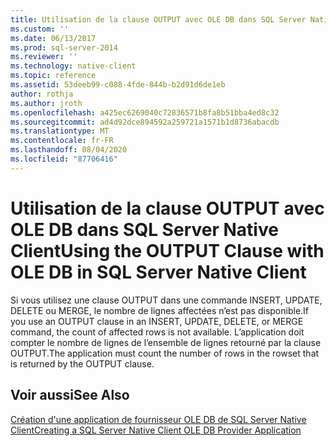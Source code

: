 ```yaml
---
title: Utilisation de la clause OUTPUT avec OLE DB dans SQL Server Native Client | Microsoft Docs
ms.custom: ''
ms.date: 06/13/2017
ms.prod: sql-server-2014
ms.reviewer: ''
ms.technology: native-client
ms.topic: reference
ms.assetid: 53deeb99-c088-4fde-844b-b2d91d6de1eb
author: rothja
ms.author: jroth
ms.openlocfilehash: a425ec6269040c72836571b8fa8b51bba4ed8c32
ms.sourcegitcommit: ad4d92dce894592a259721a1571b1d8736abacdb
ms.translationtype: MT
ms.contentlocale: fr-FR
ms.lasthandoff: 08/04/2020
ms.locfileid: "87706416"
---
```

# <a name="using-the-output-clause-with-ole-db-in-sql-server-native-client"></a><span data-ttu-id="e2403-102">Utilisation de la clause OUTPUT avec OLE DB dans SQL Server Native Client</span><span class="sxs-lookup"><span data-stu-id="e2403-102">Using the OUTPUT Clause with OLE DB in SQL Server Native Client</span></span>
  <span data-ttu-id="e2403-103">Si vous utilisez une clause OUTPUT dans une commande INSERT, UPDATE, DELETE ou MERGE, le nombre de lignes affectées n’est pas disponible.</span><span class="sxs-lookup"><span data-stu-id="e2403-103">If you use an OUTPUT clause in an INSERT, UPDATE, DELETE, or MERGE command, the count of affected rows is not available.</span></span> <span data-ttu-id="e2403-104">L’application doit compter le nombre de lignes de l’ensemble de lignes retourné par la clause OUTPUT.</span><span class="sxs-lookup"><span data-stu-id="e2403-104">The application must count the number of rows in the rowset that is returned by the OUTPUT clause.</span></span>  
  
## <a name="see-also"></a><span data-ttu-id="e2403-105">Voir aussi</span><span class="sxs-lookup"><span data-stu-id="e2403-105">See Also</span></span>  
 [<span data-ttu-id="e2403-106">Création d'une application de fournisseur OLE DB de SQL Server Native Client</span><span class="sxs-lookup"><span data-stu-id="e2403-106">Creating a SQL Server Native Client OLE DB Provider Application</span></span>](creating-a-sql-server-native-client-ole-db-provider-application.md)  
  
  
